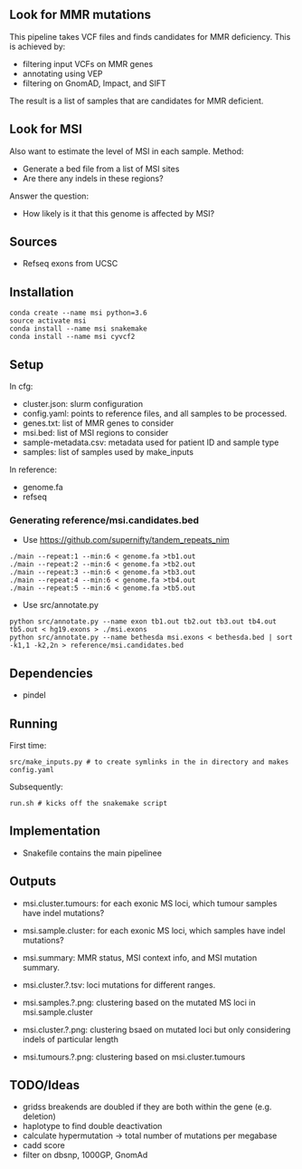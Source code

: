 
## Look for MMR mutations
This pipeline takes VCF files and finds candidates for MMR deficiency. 
This is achieved by:
* filtering input VCFs on MMR genes 
* annotating using VEP
* filtering on GnomAD, Impact, and SIFT

The result is a list of samples that are candidates for MMR deficient.

## Look for MSI
Also want to estimate the level of MSI in each sample.
Method:
* Generate a bed file from a list of MSI sites
* Are there any indels in these regions?

Answer the question:
* How likely is it that this genome is affected by MSI?

## Sources
* Refseq exons from UCSC

## Installation
```
conda create --name msi python=3.6
source activate msi
conda install --name msi snakemake
conda install --name msi cyvcf2
```

## Setup
In cfg:
* cluster.json: slurm configuration
* config.yaml: points to reference files, and all samples to be processed. 
* genes.txt: list of MMR genes to consider
* msi.bed: list of MSI regions to consider
* sample-metadata.csv: metadata used for patient ID and sample type
* samples: list of samples used by make_inputs

In reference:
* genome.fa
* refseq

### Generating reference/msi.candidates.bed
* Use https://github.com/supernifty/tandem_repeats_nim
```
./main --repeat:1 --min:6 < genome.fa >tb1.out
./main --repeat:2 --min:6 < genome.fa >tb2.out
./main --repeat:3 --min:6 < genome.fa >tb3.out
./main --repeat:4 --min:6 < genome.fa >tb4.out
./main --repeat:5 --min:6 < genome.fa >tb5.out
```

* Use src/annotate.py
```
python src/annotate.py --name exon tb1.out tb2.out tb3.out tb4.out tb5.out < hg19.exons > ./msi.exons
python src/annotate.py --name bethesda msi.exons < bethesda.bed | sort -k1,1 -k2,2n > reference/msi.candidates.bed
```

## Dependencies
* pindel

## Running
First time:
```
src/make_inputs.py # to create symlinks in the in directory and makes config.yaml
```

Subsequently:
```
run.sh # kicks off the snakemake script
```

## Implementation
* Snakefile contains the main pipelinee

## Outputs
* msi.cluster.tumours: for each exonic MS loci, which tumour samples have indel mutations?
* msi.sample.cluster: for each exonic MS loci, which samples have indel mutations?
* msi.summary: MMR status, MSI context info, and MSI mutation summary.
* msi.cluster.?.tsv: loci mutations for different ranges.

* msi.samples.?.png: clustering based on the mutated MS loci in msi.sample.cluster
* msi.cluster.?.png: clustering bsaed on mutated loci but only considering indels of particular length
* msi.tumours.?.png: clustering based on msi.cluster.tumours

## TODO/Ideas
* gridss breakends are doubled if they are both within the gene (e.g. deletion)
* haplotype to find double deactivation
* calculate hypermutation -> total number of mutations per megabase
* cadd score
* filter on dbsnp, 1000GP, GnomAd
